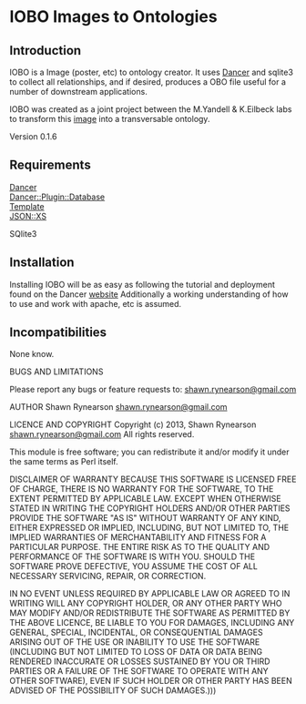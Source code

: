 <h1>IOBO Images to Ontologies</h1>

<h2>Introduction</h2>

IOBO is a Image (poster, etc) to ontology creator.  It uses <a href="http://www.perldancer.org" target="_blank">Dancer</a>
and sqlite3 to collect all relationships, and if desired, produces a OBO file useful for a number of downstream
applications.

IOBO was created as a joint project between the M.Yandell & K.Eilbeck labs to transform this <a href="http://www.garlandscience.com/res/9780815342199/supplementary/Pathways_in_Human_Cancer.pdf" target="_blank">image</a>
into a transversable ontology.

Version 0.1.6

<h2>Requirements</h2>

<a href="http://www.perldancer.org" target="_blank">Dancer</a><br>
<a href="https://metacpan.org/pod/Dancer::Plugin::Database" target="_blank">Dancer::Plugin::Database</a><br>
<a href="https://metacpan.org/pod/Template" target="_blank">Template</a><br>
<a href="https://metacpan.org/pod/JSON::XS" target="_blank">JSON::XS</a><br>

SQlite3


<h2>Installation</h2>

Installing IOBO will be as easy as following the tutorial and deployment found on the Dancer <a href="http://www.perldancer.org/documentation" target="_blank">website</a>
Additionally a working understanding of how to use and work with apache, etc is assumed.


<h2>Incompatibilities</h2>

None know.

BUGS AND LIMITATIONS

Please report any bugs or feature requests to: shawn.rynearson@gmail.com

AUTHOR Shawn Rynearson <shawn.rynearson@gmail.com>

LICENCE AND COPYRIGHT Copyright (c) 2013, Shawn Rynearson <shawn.rynearson@gmail.com> All rights reserved.

This module is free software; you can redistribute it and/or modify it under the same terms as Perl itself.

DISCLAIMER OF WARRANTY BECAUSE THIS SOFTWARE IS LICENSED FREE OF CHARGE, THERE IS NO WARRANTY FOR THE SOFTWARE, TO THE EXTENT PERMITTED BY APPLICABLE LAW. EXCEPT WHEN OTHERWISE STATED IN WRITING THE COPYRIGHT HOLDERS AND/OR OTHER PARTIES PROVIDE THE SOFTWARE "AS IS" WITHOUT WARRANTY OF ANY KIND, EITHER EXPRESSED OR IMPLIED, INCLUDING, BUT NOT LIMITED TO, THE IMPLIED WARRANTIES OF MERCHANTABILITY AND FITNESS FOR A PARTICULAR PURPOSE. THE ENTIRE RISK AS TO THE QUALITY AND PERFORMANCE OF THE SOFTWARE IS WITH YOU. SHOULD THE SOFTWARE PROVE DEFECTIVE, YOU ASSUME THE COST OF ALL NECESSARY SERVICING, REPAIR, OR CORRECTION.

IN NO EVENT UNLESS REQUIRED BY APPLICABLE LAW OR AGREED TO IN WRITING WILL ANY COPYRIGHT HOLDER, OR ANY OTHER PARTY WHO MAY MODIFY AND/OR REDISTRIBUTE THE SOFTWARE AS PERMITTED BY THE ABOVE LICENCE, BE LIABLE TO YOU FOR DAMAGES, INCLUDING ANY GENERAL, SPECIAL, INCIDENTAL, OR CONSEQUENTIAL DAMAGES ARISING OUT OF THE USE OR INABILITY TO USE THE SOFTWARE (INCLUDING BUT NOT LIMITED TO LOSS OF DATA OR DATA BEING RENDERED INACCURATE OR LOSSES SUSTAINED BY YOU OR THIRD PARTIES OR A FAILURE OF THE SOFTWARE TO OPERATE WITH ANY OTHER SOFTWARE), EVEN IF SUCH HOLDER OR OTHER PARTY HAS BEEN ADVISED OF THE POSSIBILITY OF SUCH DAMAGES.)))
